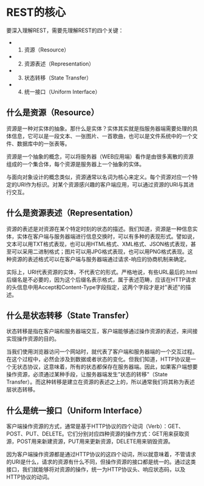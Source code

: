 # REST的核心

要深入理解REST，需要先理解REST的四个关键：

  - 1. 资源（Resource）
  - 2. 资源表述（Representation）
  - 3. 状态转移（State Transfer）
  - 4. 统一接口（Uniform Interface）


## 什么是资源（Resource）
     
资源是一种对实体的抽象。那什么是实体？实体其实就是指服务器端需要处理的具体信息，它可以是一段文本、一张图片、一首歌曲，也可以是文件系统中的一个文件、数据库中的一张表等。

资源是一个抽象的概念，可以将服务器（WEB应用端）看作是由很多离散的资源组成的一个集合体，每个资源是服务器上一个抽象的实体。

与面向对象设计的概念类似，资源通常以名词为核心来定义。每个资源对应一个特定的URI作为标识。对某个资源感兴趣的客户端应用，可以通过资源的URI与其进行交互。

## 什么是资源表述（Representation）

资源的表述是对资源在某个特定时刻的状态的描述。我们知道，资源是一种信息实体，实体在客户端与服务器端进行信息交换时，可以有多种的表现形式。譬如说，文本可以用TXT格式表现，也可以用HTML格式、XML格式、JSON格式表现，甚至可以采用二进制格式；图片可以用JPG格式表现，也可以用PNG格式表现。这种资源的表述格式可以在客户端与服务器端通过请求-响应的协商机制来确定。

实际上，URI代表资源的实体，不代表它的形式。严格地说，有些URL最后的.html后缀名是不必要的，因为这个后缀名表示格式，属于表述范畴，应该在HTTP请求的头信息中用Accept和Content-Type字段指定，这两个字段才是对"表述"的描述。


## 什么是状态转移（State Transfer）

状态转移是指在客户端和服务器端交互，客户端能够通过操作资源的表述，来间接实现操作资源的目的。

当我们使用浏览器访问一个网站时，就代表了客户端和服务器端的一个交互过程。在这个过程中，必然会涉及到数据或者状态的变化。但我们知道，HTTP协议是一个无状态协议，这意味着，所有的状态都保存在服务器端。因此，如果客户端想要操作资源，必须通过某种手段，让服务器端发生”状态的转移"（State Transfer）。而这种转移是建立在资源的表述之上的，所以通常我们将其称为表述层状态转移。

## 什么是统一接口（Uniform Interface）

客户端操作资源的方式，通常是基于HTTP协议的四个动词（Verb）：GET、POST、PUT、DELETE。它们分别对应四种资源的操作方式：GET用来获取资源，POST用来新建资源，PUT用来更新资源，DELETE用来销毁资源。

因为客户端操作资源都是通过HTTP协议的这四个动词，所以就意味着，不管请求的URI是什么，请求的资源有什么不同，但操作资源的接口都是统一的。通过这类接口，我们就能够将对资源的操作，统一为HTTP协议头、响应状态码，以及HTTP协议的动词。

